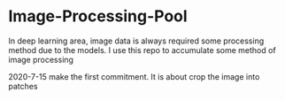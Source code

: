 # Image-Processing-Pool
In deep learning area, image data is always required some processing method due to the models. I use this repo to accumulate some method of image processing

2020-7-15 make the first commitment. It is about crop the image into patches
